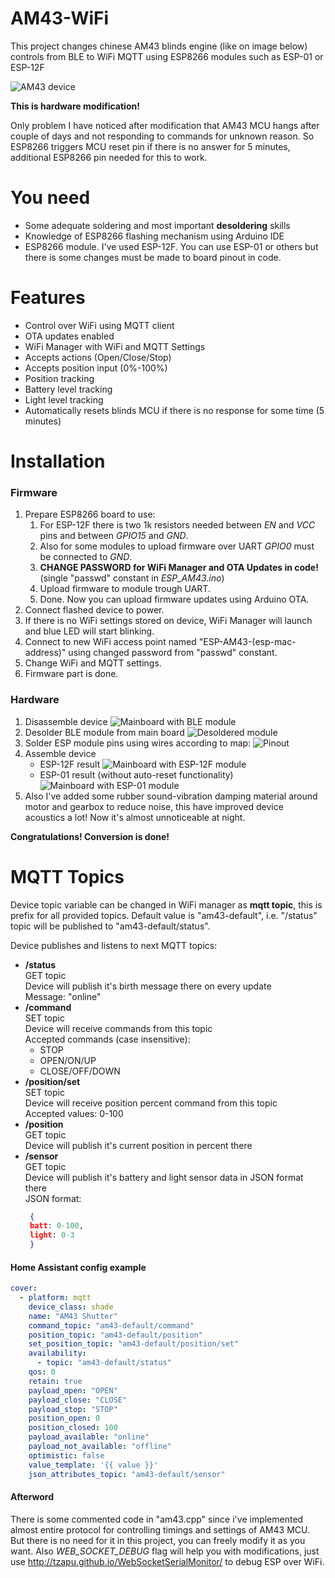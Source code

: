 # AM43-WiFi
This project changes chinese AM43 blinds engine (like on image below) controls from BLE to WiFi MQTT using ESP8266 modules such as ESP-01 or ESP-12F

![AM43 device](images/am43.jpeg)

**This is hardware modification!**

Only problem I have noticed after modification that AM43 MCU hangs after couple of days and not responding to commands for unknown reason. So ESP8266 triggers MCU reset pin if there is no answer for 5 minutes, additional ESP8266 pin needed for this to work.

# You need
* Some adequate soldering and most important **desoldering** skills
* Knowledge of ESP8266 flashing mechanism using Arduino IDE
* ESP8266 module. I've used ESP-12F. You can use ESP-01 or others but there is some changes must be made to board pinout in code.

# Features
- Control over WiFi using MQTT client
- OTA updates enabled
- WiFi Manager with WiFi and MQTT Settings
- Accepts actions (Open/Close/Stop)
- Accepts position input (0%-100%)
- Position tracking
- Battery level tracking
- Light level tracking
- Automatically resets blinds MCU if there is no response for some time (5 minutes)

# Installation
### Firmware
1. Prepare ESP8266 board to use:
   1. For ESP-12F there is two 1k resistors needed between *EN* and *VCC* pins and between *GPIO15* and *GND*.
   2. Also for some modules to upload firmware over UART *GPIO0* must be connected to *GND*.
   3. **CHANGE PASSWORD for WiFi Manager and OTA Updates in code!** (single "passwd" constant in *ESP_AM43.ino*)
   3. Upload firmware to module trough UART.
   4. Done. Now you can upload firmware updates using Arduino OTA.
2. Connect flashed device to power.
3. If there is no WiFi settings stored on device, WiFi Manager will launch and blue LED will start blinking.
4. Connect to new WiFi access point named "ESP-AM43-(esp-mac-address)" using changed password from "passwd" constant.
5. Change WiFi and MQTT settings.
6. Firmware part is done.
### Hardware
1. Disassemble device
![Mainboard with BLE module](images/ble.jpg)
2. Desolder BLE module from main board
![Desoldered module](images/map-empty.jpg)
3. Solder ESP module pins using wires according to map:
![Pinout](images/map.jpg)
4. Assemble device
   * ESP-12F result
   ![Mainboard with ESP-12F module](images/esp12.jpg)
   * ESP-01 result (without auto-reset functionality)
   ![Mainboard with ESP-01 module](images/esp01.jpg)
5. Also I've added some rubber sound-vibration damping material around motor and gearbox to reduce noise, this have improved device acoustics a lot! Now it's almost unnoticeable at night.

**Congratulations! Conversion is done!**
# MQTT Topics
Device topic variable can be changed in WiFi manager as **mqtt topic**, this is prefix for all provided topics. Default value is "am43-default", i.e. "/status" topic will be published to "am43-default/status".

Device publishes and listens to next MQTT topics:
* **/status**  
GET topic  
Device will publish it's birth message there on every update  
Message: "online"
* **/command**  
SET topic  
Device will receive commands from this topic  
Accepted commands (case insensitive):
  * STOP
  * OPEN/ON/UP
  * CLOSE/OFF/DOWN
* **/position/set**  
SET topic  
Device will receive position percent command from this topic  
Accepted values: 0-100
* **/position**  
GET topic  
Device will publish it's current position in percent there
* **/sensor**  
GET topic  
Device will publish it's battery and light sensor data in JSON format there  
JSON format:
  ```json
   {
   batt: 0-100,
   light: 0-3
   }
   ```
#### Home Assistant config example
```yaml
cover:
  - platform: mqtt
    device_class: shade
    name: "AM43 Shutter"
    command_topic: "am43-default/command"
    position_topic: "am43-default/position"
    set_position_topic: "am43-default/position/set"
    availability:
      - topic: "am43-default/status"
    qos: 0
    retain: true
    payload_open: "OPEN"
    payload_close: "CLOSE"
    payload_stop: "STOP"
    position_open: 0
    position_closed: 100
    payload_available: "online"
    payload_not_available: "offline"
    optimistic: false
    value_template: '{{ value }}'
    json_attributes_topic: "am43-default/sensor"

```

#### Afterword
There is some commented code in "am43.cpp" since i've implemented almost entire protocol for controlling timings and settings of AM43 MCU. But there is no need for it in this project, you can freely modify it as you want. Also *WEB_SOCKET_DEBUG* flag will help you with modifications, just use http://tzapu.github.io/WebSocketSerialMonitor/ to debug ESP over WiFi.
